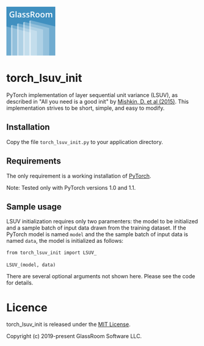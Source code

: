 ![GlassRoom Logo](https://github.com/glassroom/torch_lsuv_init/blob/master/glassroom-logo.png)

# torch_lsuv_init

PyTorch implementation of layer sequential unit variance (LSUV), as described in "All you need is a good init" by [Mishkin, D. et al (2015)](https://arxiv.org/abs/1511.06422). This implementation strives to be short, simple, and easy to modify.

## Installation

Copy the file `torch_lsuv_init.py` to your application directory.

## Requirements

The only requirement is a working installation of [PyTorch](https://pytorch.org/).

Note: Tested only with PyTorch versions 1.0 and 1.1.

## Sample usage

LSUV initialization requires only two paramenters: the model to be initialized and a sample batch of input data drawn from the training dataset. If the PyTorch model is named `model` and the the sample batch of input data is named `data`, the model is initialized as follows:

```
from torch_lsuv_init import LSUV_

LSUV_(model, data)
```

There are several optional arguments not shown here. Please see the code for details.

# Licence

torch_lsuv_init is released under the [MIT License](https://github.com/glassroom/torch_lsuv_init/blob/master/LICENSE).

Copyright (c) 2019-present GlassRoom Software LLC.
